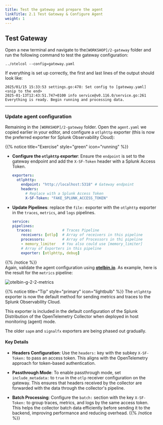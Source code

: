 ```yaml
---
title: Test the gateway and prepare the agent
linkTitle: 2.1 Test Gateway & Configure Agent
weight: 1
---
```


## Test Gateway

Open a new terminal and navigate to the`[WORKSHOP]/2-gateway` folder and run the following command to test the gateway configuration:

```text
../otelcol --config=gateway.yaml
```

If everything is set up correctly, the first and last lines of the output should look like:

```text
2025/01/15 15:33:53 settings.go:478: Set config to [gateway.yaml]
<snip to the end>
2025-01-13T12:43:51.747+0100 info service@v0.116.0/service.go:261 Everything is ready. Begin running and processing data.
```

---

### Update agent configuration

Remaining in the `[WORKSHOP]/2-gateway` folder. Open the `agent.yaml` we copied earlier in your editor, and configure a `otlphttp` exporter (this is now the preferred exporter for Splunk Observability Cloud):

{{% notice title="Exercise" style="green" icon="running" %}}

- **Configure the `otlphttp` exporter**: Ensure the `endpoint` is set to the gateway endpoint and add the `X-SF-Token` header with a Splunk Access Token.

  ```yaml
  exporters:
    otlphttp:
      endpoint: "http://localhost:5318" # Gateway endpoint
      headers:
        # Replace with a Splunk Access Token
        X-SF-Token: "FAKE_SPLUNK_ACCESS_TOKEN"
  ```

- **Update Pipelines**: replace the `file:` exporter with the `otlphttp` exporter in the `traces`, `metrics`, and `logs` pipelines.

  ```yaml
  service:
  pipelines:
    traces:              # Traces Pipeline
      receivers: [otlp]  # Array of receivers in this pipeline
      processors:        # Array of Processors in thi pipeline
      - memory_limiter   # You also could use [memory_limiter]
      # Array of Exporters in this pipeline
      exporter: [otlphttp, debug]
  ```

{{% /notice %}}  
Again, validate the agent configuration using **[otelbin.io](https://www.otelbin.io/)**. As example, here is the result for the `metrics` pipeline:

![otelbin-g-2-2-metrics](../../images/gateway-2-2-metrics.png)

{{% notice title="Tip" style="primary"  icon="lightbulb" %}}
The `otlphttp` exporter is now the default method for sending metrics and traces to the Splunk Observability Cloud.  

This exporter is included in the default configuration of the Splunk Distribution of the OpenTelemetry Collector when deployed in host monitoring (agent) mode.  

The older `sapm` and `signalfx` exporters are being phased out gradually.  

#### Key Details

- **Headers Configuration**:
  Use the `headers:` key with the subkey `X-SF-Token:` to pass an access token. This aligns with the OpenTelemetry approach for token-based authentication.

- **Passthrough Mode**:
  To enable passthrough mode, set `include_metadata:` to `true` in the `otlp` receiver configuration on the gateway. This ensures that headers received by the collector are forwarded with the data through the collector's pipeline.

- **Batch Processing**:
  Configure the `batch:` section with the key `X-SF-Token:` to group traces, metrics, and logs by the same access token. This helps the collector batch data efficiently before sending it to the backend, improving performance and reducing overhead.
{{% /notice %}}
